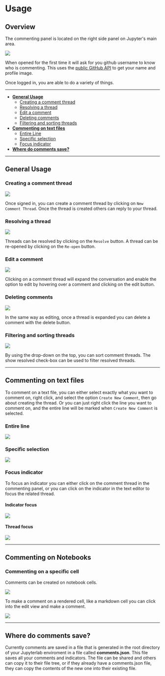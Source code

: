 # Usage

## Overview

The commenting panel is located on the right side panel on Jupyter's main area.

![](./gifs/usage-1.gif)

When opened for the first time it will ask for you github username to know who is commenting. This uses the [public GitHub API](https://developer.github.com/v3/) to get your name and profile image.

Once logged in, you are able to do a variety of things.

---

- **[General Usage](general-usage)**
  - [Creating a comment thread](#creating-a-comment-thread)
  - [Resolving a thread](#resolving-a-thread)
  - [Edit a comment](#edit-a-comment)
  - [Deleting comments](#deleting-comments)
  - [Filtering and sorting threads](#filtering-and-sorting-threads)
- **[Commenting on text files](#commenting-on-text-files)**
  - [Entire Line](#entire-line)
  - [Specific selection](#specific-selection)
  - [Focus indicator](#focus-indicator)
- **[Where do comments save?](#where-do-comments-save)**

---

## General Usage

### Creating a comment thread

![](./gifs/usage-2.gif)

Once signed in, you can create a comment thread by clicking on `New Comment Thread`. Once the thread is created others can reply to your thread.

### Resolving a thread

![](./gifs/usage-3.gif)

Threads can be resolved by clicking on the `Resolve` button. A thread can be re-opened by clicking on the `Re-open` button.

### Edit a comment

![](./gifs/usage-4.gif)

Clicking on a comment thread will expand the conversation and enable the option to edit by hovering over a comment and clicking on the edit button.

### Deleting comments

![](./gifs/usage-5.gif)

In the same way as editing, once a thread is expanded you can delete a comment with the delete button.

### Filtering and sorting threads

![](./gifs/usage-6.gif)

By using the drop-down on the top, you can sort comment threads. The show resolved check-box can be used to filter resolved threads.

---

## Commenting on text files

To comment on a text file, you can either select exactly what you want to comment on, right click, and select the option `Create New Comment`, then go about creating the thread. Or you can just right click the line you want to comment on, and the entire line will be marked when `Create New Comment` is selected.

### Entire line

![](./gifs/usage-7.gif)

### Specific selection

![](./gifs/usage-8.gif)

### Focus indicator

To focus an indicator you can either click on the comment thread in the commenting panel, or you can click on the indicator in the text editor to focus the related thread.

#### Indicator focus

![](./gifs/usage-9.gif)

#### Thread focus

![](./gifs/usage-10.gif)

---

## Commenting on Notebooks

### Commenting on a specific cell

Comments can be created on notebook cells.

![](./gifs/usage-11.gif)

To make a comment on a rendered cell, like a markdown cell you can click into the edit view and make a comment.

![](./gifs/usage-12.gif)

---

## Where do comments save?

Currently comments are saved in a file that is generated in the root directory of your Jupyterlab enviroment in a file called **comments.json**. This file saves all your comments and indicators. The file can be shared and others can copy it to their file tree, or if they already have a comments.json file, they can copy the contents of the new one into their existing file.

